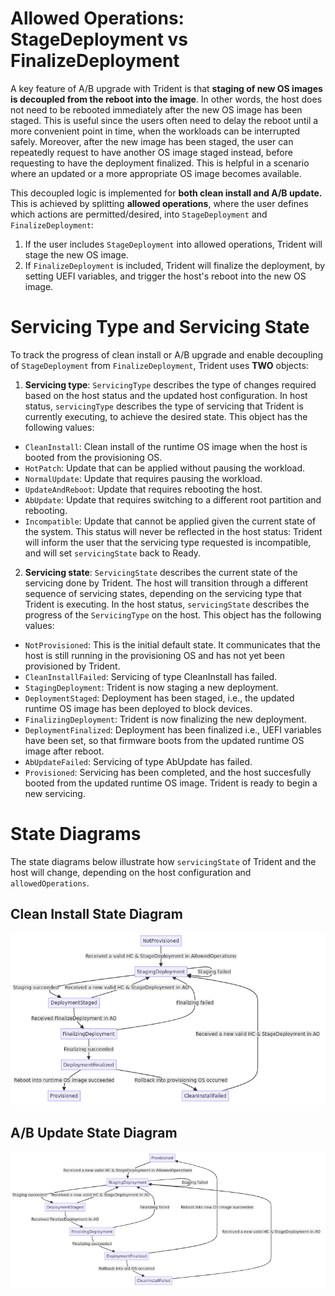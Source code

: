 # Allowed Operations: StageDeployment vs FinalizeDeployment
A key feature of A/B upgrade with Trident is that **staging of new OS images**
**is decoupled from the reboot into the image**. In other words, the host does
not need to be rebooted immediately after the new OS image has been staged.
This is useful since the users often need to delay the reboot until a more
convenient point in time, when the workloads can be interrupted safely.
Moreover, after the new image has been staged, the user can repeatedly request
to have another OS image staged instead, before requesting to have the
deployment finalized. This is helpful in a scenario where an updated or a more
appropriate OS image becomes available.

This decoupled logic is implemented for **both clean install and A/B update.**
This is achieved by splitting **allowed operations**, where the user defines which
actions are permitted/desired, into `StageDeployment` and `FinalizeDeployment`:

1. If the user includes `StageDeployment` into allowed operations, Trident will
stage the new OS image.
2. If `FinalizeDeployment` is included, Trident will finalize the deployment,
by setting UEFI variables, and trigger the host's reboot into the new OS image.


# Servicing Type and Servicing State
To track the progress of clean install or A/B upgrade and enable decoupling of
`StageDeployment` from `FinalizeDeployment`, Trident uses **TWO** objects:

1. **Servicing type**: `ServicingType` describes the type of changes required
based on the host status and the updated host configuration. In host status,
`servicingType` describes the type of servicing that Trident is currently
executing, to achieve the desired state. This object has the following values:
- `CleanInstall`: Clean install of the runtime OS image when the host is
booted from the provisioning OS.
- `HotPatch`: Update that can be applied without pausing the workload.
- `NormalUpdate`: Update that requires pausing the workload.
- `UpdateAndReboot`: Update that requires rebooting the host.
- `AbUpdate`:  Update that requires switching to a different root partition
and rebooting.
- `Incompatible`: Update that cannot be applied given the current state of the
system. This status will never be reflected in the host status: Trident will
inform the user that the servicing type requested is incompatible, and will set
`servicingState` back to Ready.

2. **Servicing state**: `ServicingState` describes the current state of the
servicing done by Trident. The host will transition through a different
sequence of servicing states, depending on the servicing type that Trident is
executing. In the host status, `servicingState` describes the progress of the
`ServicingType` on the host. This object has the following values:
- `NotProvisioned`: This is the initial default state. It communicates that
the host is still running in the provisioning OS and has not yet been
provisioned by Trident.
- `CleanInstallFailed`: Servicing of type CleanInstall has failed.
- `StagingDeployment`: Trident is now staging a new deployment.
- `DeploymentStaged`: Deployment has been staged, i.e., the updated runtime OS
image has been deployed to block devices.
- `FinalizingDeployment`: Trident is now finalizing the new deployment.
- `DeploymentFinalized`: Deployment has been finalized i.e., UEFI variables
have been set, so that firmware boots from the updated runtime OS image after
reboot.
- `AbUpdateFailed`: Servicing of type AbUpdate has failed.
- `Provisioned`: Servicing has been completed, and the host succesfully booted
from the updated runtime OS image. Trident is ready to begin a new servicing.


# State Diagrams
The state diagrams below illustrate how `servicingState` of Trident and the
host will change, depending on the host configuration and `allowedOperations`.

## Clean Install State Diagram
![CleanInstall](diagrams/state-diagrams/clean-install.png)

## A/B Update State Diagram
![AbUpdate](diagrams/state-diagrams/ab-update.png)
